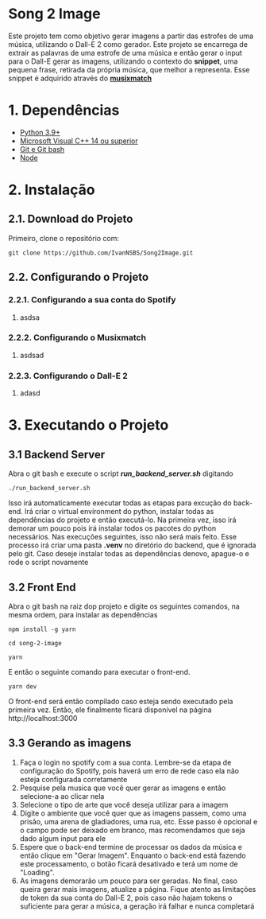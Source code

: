 # Song 2 Image

Este projeto tem como objetivo gerar imagens a partir das estrofes de uma música, utilizando o Dall-E 2 como gerador.
Este projeto se encarrega de extrair as palavras de uma estrofe de uma música e então gerar o input para o Dall-E gerar as imagens, utilizando o contexto do **snippet**, uma pequena frase, retirada da própria música, que melhor a representa. 
Esse snippet é adquirido através do **[musixmatch](https://www.musixmatch.com/pt-br)**

# 1. Dependências

- [Python 3.9+](https://www.python.org/downloads/)
- [Microsoft Visual C++ 14 ou superior](https://learn.microsoft.com/pt-br/cpp/windows/latest-supported-vc-redist?view=msvc-170)
- [Git e Git bash](https://git-scm.com/downloads)
- [Node](https://nodejs.org/en/download/)

# 2. Instalação

## 2.1. Download do Projeto
Primeiro, clone o repositório com: 

```shell
git clone https://github.com/IvanNSBS/Song2Image.git
```

## 2.2. Configurando o Projeto

### 2.2.1. Configurando a sua conta do Spotify

1. asdsa
   
### 2.2.2. Configurando o Musixmatch

1. asdsad

### 2.2.3. Configurando o Dall-E 2

1. adasd

# 3. Executando o Projeto

## 3.1 Backend Server

Abra o git bash e execute o script **_run_backend_server.sh_** digitando
```shell
./run_backend_server.sh
```

Isso irá automaticamente executar todas as etapas para excução do back-end. Irá criar o virtual environment do python, instalar todas as dependências do projeto e então executá-lo.
Na primeira vez, isso irá demorar um pouco pois irá instalar todos os pacotes do python necessários. Nas execuções seguintes, isso não será mais feito. 
Esse processo irá criar uma pasta **.venv** no diretório do backend, que é ignorada pelo git. Caso deseje instalar todas as dependências denovo, apague-o e rode o script novamente

## 3.2 Front End

Abra o git bash na raiz dop projeto e digite os seguintes comandos, na mesma ordem, para instalar as dependências

```shell
npm install -g yarn
```

```shell
cd song-2-image
```

```shell
yarn
```

E então o seguinte comando para executar o front-end.
```shel
yarn dev
``` 
O front-end será então compilado caso esteja sendo executado pela primeira vez. Então, ele finalmente ficará disponível na página http://localhost:3000

## 3.3 Gerando as imagens

1. Faça o login no spotify com a sua conta. Lembre-se da etapa de configuração do Spotify, pois haverá um erro de rede caso ela não esteja configurada corretamente
2. Pesquise pela musica que você quer gerar as imagens e então selecione-a ao clicar nela
3. Selecione o tipo de arte que você deseja utilizar para a imagem
4. Digite o ambiente que você quer que as imagens passem, como uma prisão, uma arena de gladiadores, uma rua, etc. Esse passo é opcional e o campo pode ser deixado em branco, mas recomendamos que seja dado algum input para ele
5. Espere que o back-end termine de processar os dados da música e então clique em "Gerar Imagem". Enquanto o back-end está fazendo este processamento, o botão ficará desativado e terá um nome de "Loading".
6. As imagens demorarão um pouco para ser geradas. No final, caso queira gerar mais imagens, atualize a página. Fique atento as limitações de token da sua conta do Dall-E 2, pois caso não hajam tokens o suficiente para gerar a música, a geração irá falhar e nunca completará

